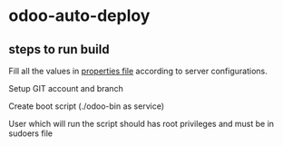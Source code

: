 # odoo-auto-deploy

steps to run build
---
Fill all the values in [properties file](build.properties) according to server configurations.

Setup GIT account and branch

Create boot script (./odoo-bin as service)

User which will run the script should has root privileges and must be in sudoers file





